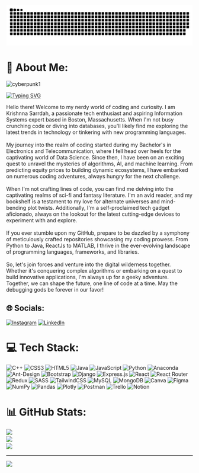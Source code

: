 
<img src="https://raw.githubusercontent.com/kcsarrdah/kcsarrdah/output/github-contribution-grid-snake.svg" />



# 💫 About Me:
![cyberpunk1](https://user-images.githubusercontent.com/69577585/230151745-3cabeaba-7df5-4a18-8bd4-5846ad9abf87.gif)

[![Typing SVG](https://readme-typing-svg.herokuapp.com?duration=10000&lines=Software+Engineer+Wannabe)](https://git.io/typing-svg)

Hello there! Welcome to my nerdy world of coding and curiosity. I am Krishnna Sarrdah, a passionate tech enthusiast and aspiring Information Systems expert based in Boston, Massachusetts. When I'm not busy crunching code or diving into databases, you'll likely find me exploring the latest trends in technology or tinkering with new programming languages.<br><br>My journey into the realm of coding started during my Bachelor's in Electronics and Telecommunication, where I fell head over heels for the captivating world of Data Science. Since then, I have been on an exciting quest to unravel the mysteries of algorithms, AI, and machine learning. From predicting equity prices to building dynamic ecosystems, I have embarked on numerous coding adventures, always hungry for the next challenge.<br><br>When I'm not crafting lines of code, you can find me delving into the captivating realms of sci-fi and fantasy literature. I'm an avid reader, and my bookshelf is a testament to my love for alternate universes and mind-bending plot twists. Additionally, I'm a self-proclaimed tech gadget aficionado, always on the lookout for the latest cutting-edge devices to experiment with and explore.<br><br>If you ever stumble upon my GitHub, prepare to be dazzled by a symphony of meticulously crafted repositories showcasing my coding prowess. From Python to Java, ReactJs to MATLAB, I thrive in the ever-evolving landscape of programming languages, frameworks, and libraries.<br><br>So, let's join forces and venture into the digital wilderness together. Whether it's conquering complex algorithms or embarking on a quest to build innovative applications, I'm always up for a geeky adventure. Together, we can shape the future, one line of code at a time. May the debugging gods be forever in our favor!


## 🌐 Socials:
[![Instagram](https://img.shields.io/badge/Instagram-%23E4405F.svg?logo=Instagram&logoColor=white)](https://instagram.com/Krishnna.s) [![LinkedIn](https://img.shields.io/badge/LinkedIn-%230077B5.svg?logo=linkedin&logoColor=white)](https://linkedin.com/in/https://www.linkedin.com/in/krishnnasarrdah/) 

# 💻 Tech Stack:
![C++](https://img.shields.io/badge/c++-%2300599C.svg?style=for-the-badge&logo=c%2B%2B&logoColor=white) ![CSS3](https://img.shields.io/badge/css3-%231572B6.svg?style=for-the-badge&logo=css3&logoColor=white) ![HTML5](https://img.shields.io/badge/html5-%23E34F26.svg?style=for-the-badge&logo=html5&logoColor=white) ![Java](https://img.shields.io/badge/java-%23ED8B00.svg?style=for-the-badge&logo=java&logoColor=white) ![JavaScript](https://img.shields.io/badge/javascript-%23323330.svg?style=for-the-badge&logo=javascript&logoColor=%23F7DF1E) ![Python](https://img.shields.io/badge/python-3670A0?style=for-the-badge&logo=python&logoColor=ffdd54) ![Anaconda](https://img.shields.io/badge/Anaconda-%2344A833.svg?style=for-the-badge&logo=anaconda&logoColor=white) ![Ant-Design](https://img.shields.io/badge/-AntDesign-%230170FE?style=for-the-badge&logo=ant-design&logoColor=white) ![Bootstrap](https://img.shields.io/badge/bootstrap-%23563D7C.svg?style=for-the-badge&logo=bootstrap&logoColor=white) ![Django](https://img.shields.io/badge/django-%23092E20.svg?style=for-the-badge&logo=django&logoColor=white) ![Express.js](https://img.shields.io/badge/express.js-%23404d59.svg?style=for-the-badge&logo=express&logoColor=%2361DAFB) ![React](https://img.shields.io/badge/react-%2320232a.svg?style=for-the-badge&logo=react&logoColor=%2361DAFB) ![React Router](https://img.shields.io/badge/React_Router-CA4245?style=for-the-badge&logo=react-router&logoColor=white) ![Redux](https://img.shields.io/badge/redux-%23593d88.svg?style=for-the-badge&logo=redux&logoColor=white) ![SASS](https://img.shields.io/badge/SASS-hotpink.svg?style=for-the-badge&logo=SASS&logoColor=white) ![TailwindCSS](https://img.shields.io/badge/tailwindcss-%2338B2AC.svg?style=for-the-badge&logo=tailwind-css&logoColor=white) ![MySQL](https://img.shields.io/badge/mysql-%2300f.svg?style=for-the-badge&logo=mysql&logoColor=white) ![MongoDB](https://img.shields.io/badge/MongoDB-%234ea94b.svg?style=for-the-badge&logo=mongodb&logoColor=white) ![Canva](https://img.shields.io/badge/Canva-%2300C4CC.svg?style=for-the-badge&logo=Canva&logoColor=white) 	![Figma](https://img.shields.io/badge/figma-%23F24E1E.svg?style=for-the-badge&logo=figma&logoColor=white) ![NumPy](https://img.shields.io/badge/numpy-%23013243.svg?style=for-the-badge&logo=numpy&logoColor=white) ![Pandas](https://img.shields.io/badge/pandas-%23150458.svg?style=for-the-badge&logo=pandas&logoColor=white) ![Plotly](https://img.shields.io/badge/Plotly-%233F4F75.svg?style=for-the-badge&logo=plotly&logoColor=white) ![Postman](https://img.shields.io/badge/Postman-FF6C37?style=for-the-badge&logo=postman&logoColor=white) ![Trello](https://img.shields.io/badge/Trello-%23026AA7.svg?style=for-the-badge&logo=Trello&logoColor=white) ![Notion](https://img.shields.io/badge/Notion-%23000000.svg?style=for-the-badge&logo=notion&logoColor=white)
# 📊 GitHub Stats:
![](https://github-readme-stats.vercel.app/api?username=kcsarrdah&theme=dark&hide_border=false&include_all_commits=true&count_private=true)<br/>
![](https://github-readme-streak-stats.herokuapp.com/?user=kcsarrdah&theme=dark&hide_border=false)<br/>
![](https://github-readme-stats.vercel.app/api/top-langs/?username=kcsarrdah&theme=dark&hide_border=false&include_all_commits=true&count_private=true&layout=compact)

---
[![](https://visitcount.itsvg.in/api?id=kcsarrdah&icon=0&color=0)](https://visitcount.itsvg.in)

<!-- Proudly created with GPRM ( https://gprm.itsvg.in ) -->

